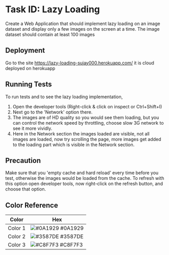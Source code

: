 
# Task ID: Lazy Loading

Create a Web Application that should implement lazy loading on an image dataset and display only a few images on the screen at a time.
The image dataset should contain at least 100 images


## Deployment

Go to the site https://lazy-loading-sujay000.herokuapp.com/ it is cloud deployed on herokuapp


## Running Tests

To run tests and to see the lazy loading implementation,
1. Open the developer tools (Right-click & click on inspect or Ctrl+Shift+I)
2. Next go to the 'Network' option there.
3. The images are of HD quality so you would see them loading, but you can control the network speed by throttling, choose slow 3G network to see it more vividly.
4. Here in the Network section the images loaded are visible, not all images are loaded, now try scrolling the page, more images get added to the loading part which is visible in the Network section. 

## Precaution
 Make sure that you 'empty cache and hard reload' every time before you test, otherwise the images would be loaded from the cache.
    To refresh with this option open developer tools, now right-click on the refresh button, and choose that option.


## Color Reference

| Color             | Hex                                                                |
| ----------------- | ------------------------------------------------------------------ |
|  Color 1 | ![#0A1929](https://via.placeholder.com/10/0A1929?text=+) #0A1929 |
|  Color 2 | ![#3587DE](https://via.placeholder.com/10/3587DE?text=+) #3587DE |
|  Color 3 | ![#C8F7F3](https://via.placeholder.com/10/C8F7F3?text=+) #C8F7F3 |
